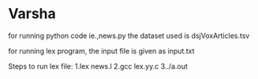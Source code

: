 # Varsha

for running python code ie.,news.py
  the dataset used is dsjVoxArticles.tsv

for running lex program, the input file is given as input.txt

Steps to run lex file:
  1.lex news.l
  2.gcc lex.yy.c
  3../a.out
